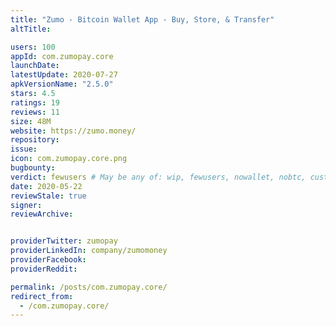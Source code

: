 ```yaml
---
title: "Zumo - Bitcoin Wallet App - Buy, Store, & Transfer"
altTitle: 

users: 100
appId: com.zumopay.core
launchDate: 
latestUpdate: 2020-07-27
apkVersionName: "2.5.0"
stars: 4.5
ratings: 19
reviews: 11
size: 48M
website: https://zumo.money/
repository: 
issue: 
icon: com.zumopay.core.png
bugbounty: 
verdict: fewusers # May be any of: wip, fewusers, nowallet, nobtc, custodial, nosource, nonverifiable, reproducible, bounty, defunct
date: 2020-05-22
reviewStale: true
signer: 
reviewArchive:


providerTwitter: zumopay
providerLinkedIn: company/zumomoney
providerFacebook: 
providerReddit: 

permalink: /posts/com.zumopay.core/
redirect_from:
  - /com.zumopay.core/
---
```



